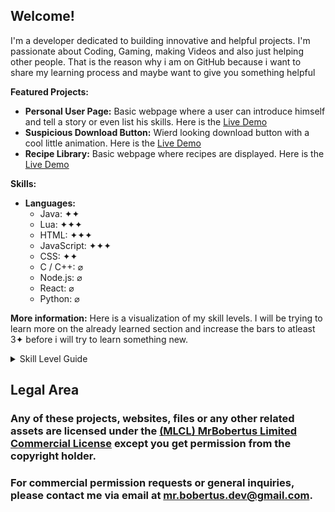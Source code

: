 ## Welcome!

I'm a developer dedicated to building innovative and helpful projects. I'm passionate about Coding, Gaming, making Videos and also just helping other people. That is the reason why i am on GitHub because i want to share my learning process and maybe want to give you something helpful

**Featured Projects:**

*   **Personal User Page:** Basic webpage where a user can introduce himself and tell a story or even list his skills. Here is the [Live Demo](https://mrbobertus.github.io/PersonalUserPage/)
*   **Suspicious Download Button:** Wierd looking download button with a cool little animation. Here is the [Live Demo](https://mrbobertus.github.io/DownloadPage/)
*   **Recipe Library:** Basic webpage where recipes are displayed. Here is the [Live Demo](https://mrbobertus.github.io/RecipeLibrary/)

**Skills:**

*   **Languages:**
    *   Java:       ✦✦
    *   Lua:        ✦✦✦
    *   HTML:       ✦✦✦
    *   JavaScript: ✦✦✦
    *   CSS:        ✦✦
    *   C / C++:     ⌀
    *   Node.js:     ⌀
    *   React:       ⌀
    *   Python:      ⌀

**More information:**
Here is a visualization of my skill levels. I will be trying to learn more on the already learned section and increase the bars to atleast 3✦ before i will try to learn something new.

<details>
  <summary>Skill Level Guide</summary>
  <ul>
    <li>⌀ Planned but haven't touched it yet</li>
    <li>✦ Learning</li>
    <li>✦✦ Basic Knowledge</li>
    <li>✦✦✦ Intermediate</li>
    <li>✦✦✦✦ Pro</li>
    <li>✦✦✦✦✦ Master</li>
    <li>✦✦✦✦✦✦ Can't be reached because you can always learn new stuff in the digital and IRL (Problem Solving, etc.) world</li>
  </ul>
</details>

## Legal Area

### Any of these projects, websites, files or any other related assets are licensed under the [(MLCL) MrBobertus Limited Commercial License](https://github.com/MrBobertus/Important-Documents/blob/main/MLCL%20-%20MrBobertus%20Limited%20Commercial%20License.md) except you get permission from the copyright holder.

### For commercial permission requests or general inquiries, please contact me via email at mr.bobertus.dev@gmail.com.
